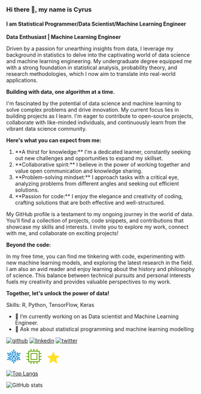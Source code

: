 ### Hi there 👋, my name is Cyrus
#### I am Statistical Programmer/Data Scientist/Machine Learning Engineer
**Data Enthusiast | Machine Learning Engineer**

Driven by a passion for unearthing insights from data, I leverage my background in statistics to delve into the captivating world of data science and machine learning engineering. My undergraduate degree equipped me with a strong foundation in statistical analysis, probability theory, and research methodologies, which I now aim to translate into real-world applications.

**Building with data, one algorithm at a time.**

I'm fascinated by the potential of data science and machine learning to solve complex problems and drive innovation. My current focus lies in building projects as I learn. I'm eager to contribute to open-source projects, collaborate with like-minded individuals, and continuously learn from the vibrant data science community.

**Here's what you can expect from me:**

<ol>
  <li> **A thirst for knowledge:** I'm a dedicated learner, constantly seeking out new challenges and opportunities to expand my skillset.</li>
<li>**Collaborative spirit:** I believe in the power of working together and value open communication and knowledge sharing.</li>
<li>**Problem-solving mindset:** I approach tasks with a critical eye, analyzing problems from different angles and seeking out efficient solutions.</li>
<li>**Passion for code:** I enjoy the elegance and creativity of coding, crafting solutions that are both effective and well-structured.</li>
</ol>

My GitHub profile is a testament to my ongoing journey in the world of data. You'll find a collection of projects, code snippets, and contributions that showcase my skills and interests. I invite you to explore my work, connect with me, and collaborate on exciting projects!

**Beyond the code:**

In my free time, you can find me tinkering with code, experimenting with new machine learning models, and exploring the latest research in the field. I am also an avid reader and enjoy learning about the history and philosophy of science. This balance between technical pursuits and personal interests fuels my creativity and provides valuable perspectives to my work.

**Together, let's unlock the power of data!**

Skills: R, Python, TensorFlow, Keras 

- 🔭 I’m currently working on as Data scientist and Machine Learning Engineer. 
- 💬 Ask me about statistical programming and machine learning modelling 


[<img src='https://cdn.jsdelivr.net/npm/simple-icons@3.0.1/icons/github.svg' alt='github' height='40'>](https://github.com/CyrusNm)  [<img src='https://cdn.jsdelivr.net/npm/simple-icons@3.0.1/icons/linkedin.svg' alt='linkedin' height='40'>](https://www.linkedin.com/in/https://www.linkedin.com/in/cyrus-muigai//)  [<img src='https://cdn.jsdelivr.net/npm/simple-icons@3.0.1/icons/twitter.svg' alt='twitter' height='40'>](https://twitter.com/https://twitter.com/muigaicyrus)  

<a href='https://archiveprogram.github.com/'><img src='https://raw.githubusercontent.com/acervenky/animated-github-badges/master/assets/acbadge.gif' width='40' height='40'></a> <a href='https://docs.github.com/en/developers'><img src='https://raw.githubusercontent.com/acervenky/animated-github-badges/master/assets/devbadge.gif' width='40' height='40'></a> <a href='https://stars.github.com/'><img src='https://raw.githubusercontent.com/acervenky/animated-github-badges/master/assets/starbadge.gif' width='35' height='35'></a> 

[![Top Langs](https://github-readme-stats.vercel.app/api/top-langs/?username=CyrusNm)](https://github.com/anuraghazra/github-readme-stats)

![GitHub stats](https://github-readme-stats.vercel.app/api?username=CyrusNm&show_icons=true)  


